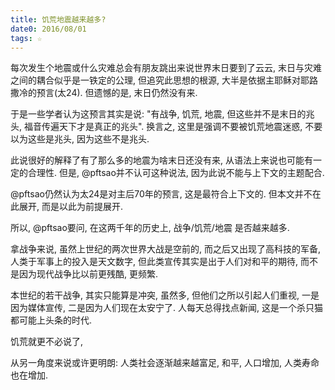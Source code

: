 ```yaml
---
title: 饥荒地震越来越多?
date0: 2016/08/01
tags: ☆
---
```


每次发生个地震或什么灾难总会有朋友跳出来说世界末日要到了云云, 末日与灾难之间的耦合似乎是一铁定的公理, 但追究此思想的根源, 大半是依据主耶稣对耶路撒冷的预言(太24). 但遗憾的是, 末日仍然没有来.

于是一些学者认为这预言其实是说: "有战争, 饥荒, 地震, 但这些并不是末日的兆头, 福音传遍天下才是真正的兆头". 换言之, 这里是强调不要被饥荒地震迷惑, 不要以为这些是兆头, 因为这些不是兆头.

此说很好的解释了有了那么多的地震为啥末日还没有来, 从语法上来说也可能有一定的合理性. 但是, @pftsao并不认可这种说法, 因为此说不能与上下文的主题配合.

@pftsao仍然认为太24是对主后70年的预言, 这是最符合上下文的. 但本文并不在此展开, 而是以此为前提展开.

所以, @pftsao要问, 在这两千年的历史上, 战争/饥荒/地震 是否越来越多.

拿战争来说, 虽然上世纪的两次世界大战是空前的, 而之后又出现了高科技的军备, 人类于军事上的投入是天文数字, 但此类宣传其实是出于人们对和平的期待, 而不是因为现代战争比以前更残酷, 更频繁.

本世纪的若干战争, 其实只能算是冲突, 虽然多, 但他们之所以引起人们重视, 一是因为媒体宣传, 二是因为人们现在太安宁了. 人每天总得找点新闻, 这是一个杀只猫都可能上头条的时代.

饥荒就更不必说了,


从另一角度来说或许更明朗: 人类社会逐渐越来越富足, 和平, 人口增加, 人类寿命也在增加.
